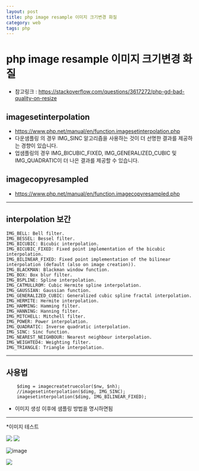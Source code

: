 ```yaml
---
layout: post
title: php image resample 이미지 크기변경 화질
category: web
tags: php
---
```


# php image resample 이미지 크기변경 화질
* 참고링크 : https://stackoverflow.com/questions/3617272/php-gd-bad-quality-on-resize


## imagesetinterpolation
* https://www.php.net/manual/en/function.imagesetinterpolation.php
* 다운샘플링 의 경우 IMG_SINC 알고리즘을 사용하는 것이 더 선명한 결과를 제공하는 경향이 있습니다.
* 업샘플링의 경우 IMG_BICUBIC_FIXED, IMG_GENERALIZED_CUBIC 및 IMG_QUADRATIC이 더 나은 결과를 제공할 수 있습니다.

## imagecopyresampled
* https://www.php.net/manual/en/function.imagecopyresampled.php

---

## interpolation 보간
```
IMG_BELL: Bell filter.
IMG_BESSEL: Bessel filter.
IMG_BICUBIC: Bicubic interpolation.
IMG_BICUBIC_FIXED: Fixed point implementation of the bicubic interpolation.
IMG_BILINEAR_FIXED: Fixed point implementation of the bilinear interpolation (default (also on image creation)).
IMG_BLACKMAN: Blackman window function.
IMG_BOX: Box blur filter.
IMG_BSPLINE: Spline interpolation.
IMG_CATMULLROM: Cubic Hermite spline interpolation.
IMG_GAUSSIAN: Gaussian function.
IMG_GENERALIZED_CUBIC: Generalized cubic spline fractal interpolation.
IMG_HERMITE: Hermite interpolation.
IMG_HAMMING: Hamming filter.
IMG_HANNING: Hanning filter.
IMG_MITCHELL: Mitchell filter.
IMG_POWER: Power interpolation.
IMG_QUADRATIC: Inverse quadratic interpolation.
IMG_SINC: Sinc function.
IMG_NEAREST_NEIGHBOUR: Nearest neighbour interpolation.
IMG_WEIGHTED4: Weighting filter.
IMG_TRIANGLE: Triangle interpolation.
```

---

## 사용법
```
	$dimg = imagecreatetruecolor($nw, $nh);
	//imagesetinterpolation($dimg, IMG_SINC);
	imagesetinterpolation($dimg, IMG_BILINEAR_FIXED);
```
* 이미지 생성 이후에 샘플링 방법을 명시하면됨

---

*이미지 테스트

<img src=198.13.61.223/resized/1709612717.jpg />

<img src=http://198.13.61.223/resized/1709612717.jpg />

![image](http://198.13.61.223/thumbnail/1709612717.jpg)

<img src="http://198.13.61.223/resized/1709612717.jpg" />
